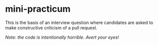 # mini-practicum

This is the basis of an interview question where candidates are asked to make constructive criticism of a pull request.

*Note: the code is intentionally horrible. Avert your eyes!*
